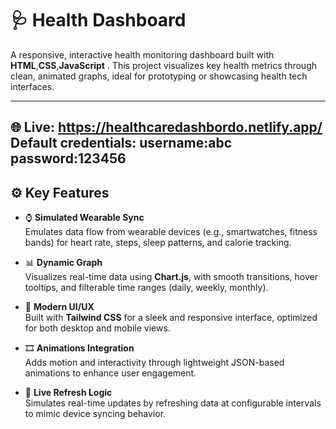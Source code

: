 # 🩺 Health Dashboard

A responsive, interactive health monitoring dashboard built with **HTML**,**CSS**,**JavaScript** . This project visualizes key health metrics through clean, animated graphs, ideal for prototyping or showcasing health tech interfaces.

---

🌐 **Live:** https://healthcaredashbordo.netlify.app/
Default credentials: 
 username:abc
 password:123456
---

## ⚙️ Key Features

- ⌚ **Simulated Wearable Sync**  
  Emulates data flow from wearable devices (e.g., smartwatches, fitness bands) for heart rate, steps, sleep patterns, and calorie tracking.

- 📊 **Dynamic Graph**  
  Visualizes real-time data using **Chart.js**, with smooth transitions, hover tooltips, and filterable time ranges (daily, weekly, monthly).

- 🎨 **Modern UI/UX**  
  Built with **Tailwind CSS** for a sleek and responsive interface, optimized for both desktop and mobile views.

- 🎞️ **Animations Integration**  
  Adds motion and interactivity through lightweight JSON-based animations to enhance user engagement.

- 🔁 **Live Refresh Logic**  
  Simulates real-time updates by refreshing data at configurable intervals to mimic device syncing behavior.


